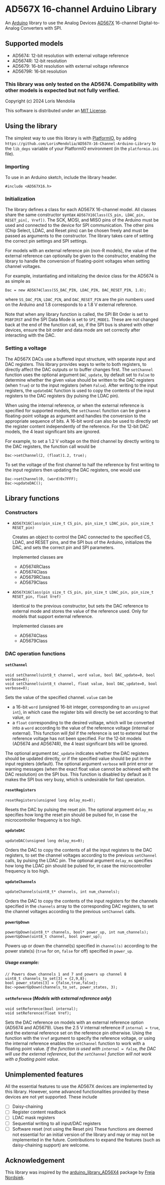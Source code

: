 # AD567X 16-channel Arduino Library
An [Arduino](http://arduino.cc) library to use the Analog Devices [AD567X](https://www.analog.com/media/en/technical-documentation/data-sheets/AD5674-5674R-5679-5679R.pdf) 16-channel Digital-to-Analog Converters with SPI.

## Supported models
- AD5674: 12-bit resolution with external voltage reference
- AD5674R: 12-bit resolution
- AD5679: 16-bit resolution with external voltage reference
- AD5679R: 16-bit resolution

### This library was only tested on the AD5674. Compatibility with other models is expected but not fully verified.

Copyright (c) 2024 Loris Mendolia

This software is distributed under an [MIT License](./LICENSE).

## Using the library
The simplest way to use this library is with [PlatformIO](https://platformio.org/), by adding `https://github.com/LorisMendolia/AD567X-16-Channel-Arduino-Library` to the `lib_deps` variable of your PlatformIO environment (in the `platformio.ini` file).

### Importing
To use in an Arduino sketch, include the library header.
```Arduino
#include <AD567X16.h>
```

### Initialization
The library defines a class for each AD567X 16-channel model. All classes share the same constructor syntax `AD567X16Class(CS_pin, LDAC_pin, RESET_pin[, Vref])`. The SCK, MOSI, and MISO pins of the Arduino must be used and connected to the device for SPI communication. The other pins (Chip Select, LDAC, and Reset pins) can be chosen freely and must be passed as arguments to the constructor. The library takes care of setting the correct pin settings and SPI settings.

For models with an external reference pin (non-R models), the value of the external reference can optionally be given to the constructor, enabling the library to handle the conversion of floating-point voltages when setting channel voltages.

For example, instantiating and initializing the device class for the AD5674 is as simple as
```Arduino
Dac = new AD5674Class(SS_DAC_PIN, LDAC_PIN, DAC_RESET_PIN, 1.8);
```
where `SS_DAC_PIN`, `LDAC_PIN`, and `DAC_RESET_PIN` are the pin numbers used on the Arduino and 1.8 corresponds to a 1.8 V external reference.

Note that when any library function is called, the SPI Bit Order is set to `MSBFIRST` and the SPI Data Mode is set to `SPI_MODE1`. These are not changed back at the end of the function call, so, if the SPI bus is shared with other devices, ensure the bit order and data mode are set correctly after interacting with the DAC.

### Setting a voltage
The AD567X DACs use a buffered input structure, with separate input and DAC registers. This library provides ways to write to both registers, to directly affect the DAC outputs or to buffer changes first. The `setChannel` function uses the optional argument `DAC_update`, by default set to `False` to determine whether the given value should be written to the DAC registers (when `True`) or to the input registers (when `False`). After writing to the input registers, the `updateDAC` function is used to copy the contents of the input registers to the DAC registers (by pulsing the LDAC pin).

When using the internal reference, or when the external reference is specified for supported models, the `setChannel` function can be given a floating-point voltage as argument and handles the conversion to the appropriate sequence of bits. A 16-bit word can also be used to directly set the register content independently of the reference. For the 12-bit DAC models, the 4 least significant bits are ignored.

For example, to set a 1.2 V voltage on the third channel by directly writing to the DAC registers, the function call would be
```Arduino
Dac->setChannel(2, (float)1.2, true);
```
To set the voltage of the first channel to half the reference by first writing to the input registers then updating the DAC registers, one would use
```Arduino
Dac->setChannel(0, (word)0x7FFF);
Dac->updateDAC();
```

## Library functions
### Constructors
- ```Arduino
  AD567X16Class(pin_size_t CS_pin, pin_size_t LDAC_pin, pin_size_t RESET_pin)
  ```
  Creates an object to control the DAC connected to the specified CS, LDAC, and RESET pins, and the SPI bus of the Arduino, initializes the DAC, and sets the correct pin and SPI parameters.

  Implemented classes are
  - AD5674RClass
  - AD5674Class
  - AD5679RClass
  - AD5679Class

- ```Arduino
  AD567X16Class(pin_size_t CS_pin, pin_size_t LDAC_pin, pin_size_t RESET_pin, float Vref)
  ```
  Identical to the previous constructor, but sets the DAC reference to external mode and stores the value of the reference used. Only for models that support external reference.

  Implemented classes are
  - AD5674Class
  - AD5679Class
 
### DAC operation functions
#### `setChannel`
```Arduino
void setChannel(uint8_t channel, word value, bool DAC_update=0, bool verbose=0);
void setChannel(uint8_t channel, float value, bool DAC_update=0, bool verbose=0);
```
Sets the value of the specified channel. `value` can be
- a 16-bit `word` (unsigned 16-bit integer, corresponding to an `unsigned int`), in which case the register bits will directly be set according to that value, or
- a `float` corresponding to the desired voltage, which will be converted into a `word` according to the value of the reference voltage (internal or external). This function will *fail* if the reference is set to external but the reference voltage has not been specified.
For the 12-bit models (AD5674 and AD5674R), the 4 least significant bits will be ignored.
 
The optional argument `DAC_update` indicates whether the DAC registers should be updated directly, or if the specified value should be put in the input registers (default).
The optional argument `verbose` will print error or warning messages (when the exact float value cannot be achieved with the DAC resolution) on the SPI bus. This function is disabled by default as it makes the SPI bus very busy, which is undesirable for fast operation.

#### `resetRegisters`
```Arduino
resetRegisters(unsigned long delay_ms=0);
```
Resets the DAC by pulsing the reset pin. The optional argument `delay_ms` specifies how long the reset pin should be pulsed for, in case the microcontroller frequency is too high.

#### `updateDAC`
```Arduino
updateDAC(unsigned long delay_ms=0);
```
Orders the DAC to copy the contents of all the input registers to the DAC registers, to set the channel voltages according to the previous `setChannel` calls, by pulsing the LDAC pin. The optional argument `delay_ms` specifies how long the LDAC pin should be pulsed for, in case the microcontroller frequency is too high.

#### `updateChannels`
```Arduino
updateChannels(uint8_t* channels, int num_channels);
```
Orders the DAC to copy the contents of the input registers for the channels specified in the `channels` array to the corresponding DAC registers, to set the channel voltages according to the previous `setChannel` calls.

#### `powerUpDown`
```Arduino
powerUpDown(uint8_t* channels, bool* power_up, int num_channels);
powerUpDown(uint8_t channel, bool power_up);
```
Powers up or down the channel(s) specified in `channel(s)` according to the power state(s) (`true` for on, `false` for off) specified in `power_up`.

##### Usage example:
```Arduino
// Powers down channels 1 and 7 and powers up channel 8
uint8_t channels_to_set[3] = {2,9,8};
bool power_states[3] = {false,true,false};
Dac->powerUpDown(channels_to_set, power_states, 3);
```

#### `setReference` (_Models with external reference only_)
```Arduino
void setReference(bool internal);
void setReference(float Vref);
```

Sets the DAC reference on models with an external reference option (AD5674 and AD5679). Uses the 2.5 V internal reference if `internal = true`, and the external reference set on the reference pin otherwise. Using the function with the `Vref` argument to specify the reference voltage, or using the internal reference enables the `setChannel` function to work with a floating point value. *If the function is used with `internal = false`, the DAC will use the external reference, but the `setChannel` function will not work with a floating point value*.

## Unimplemented features
All the essential features to use the AD567X devices are implemented by this library. However, some advanced functionalities provided by these devices are not yet supported. These include
- [ ] Daisy-chaining
- [ ] Register content readback
- [ ] LDAC mask registers
- [ ] Sequential writing to all input/DAC registers
- [ ] Software reset (not using the Reset pin)
These functions are deemed not essential for an initial version of the library and may or may not be implemented in the future. Contributions to expand the features (such as daisy-chaining support) are welcome.

## Acknowledgement
This library was inspired by the [arduino_library_AD56X4](https://github.com/frejanordsiek/arduino_library_AD56X4) package by [Freja Nordsiek](https://github.com/frejanordsiek).
